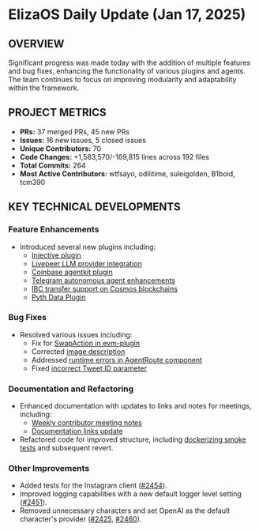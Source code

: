 # ElizaOS Daily Update (Jan 17, 2025)

## OVERVIEW 
Significant progress was made today with the addition of multiple features and bug fixes, enhancing the functionality of various plugins and agents. The team continues to focus on improving modularity and adaptability within the framework.

## PROJECT METRICS
- **PRs:** 37 merged PRs, 45 new PRs
- **Issues:** 16 new issues, 5 closed issues
- **Unique Contributors:** 70
- **Code Changes:** +1,583,570/-169,815 lines across 192 files
- **Total Commits:** 264
- **Most Active Contributors:** wtfsayo, odilitime, suleigolden, B1boid, tcm390

## KEY TECHNICAL DEVELOPMENTS

### Feature Enhancements
- Introduced several new plugins including:
  - [Injective plugin](https://github.com/elizaos/eliza/pull/1764)
  - [Livepeer LLM provider integration](https://github.com/elizaos/eliza/pull/2154)
  - [Coinbase agentkit plugin](https://github.com/elizaos/eliza/pull/2298)
  - [Telegram autonomous agent enhancements](https://github.com/elizaos/eliza/pull/2338)
  - [IBC transfer support on Cosmos blockchains](https://github.com/elizaos/eliza/pull/2358)
  - [Pyth Data Plugin](https://github.com/elizaos/eliza/pull/2434)

### Bug Fixes
- Resolved various issues including:
  - Fix for [SwapAction in evm-plugin](https://github.com/elizaos/eliza/pull/2332)
  - Corrected [image description](https://github.com/elizaos/eliza/pull/2375)
  - Addressed [runtime errors in AgentRoute component](https://github.com/elizaos/eliza/pull/2413)
  - Fixed [incorrect Tweet ID parameter](https://github.com/elizaos/eliza/pull/2430)

### Documentation and Refactoring
- Enhanced documentation with updates to links and notes for meetings, including:
  - [Weekly contributor meeting notes](https://github.com/elizaos/eliza/pull/2426)
  - [Documentation links update](https://github.com/elizaos/eliza/pull/2438)
- Refactored code for improved structure, including [dockerizing smoke tests](https://github.com/elizaos/eliza/pull/2420) and subsequent revert.

### Other Improvements
- Added tests for the Instagram client ([#2454](https://github.com/elizaos/eliza/pull/2454)).
- Improved logging capabilities with a new default logger level setting ([#2451](https://github.com/elizaos/eliza/pull/2451)).
- Removed unnecessary characters and set OpenAI as the default character's provider ([#2425](https://github.com/elizaos/eliza/pull/2425), [#2460](https://github.com/elizaos/eliza/pull/2460)).